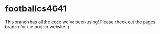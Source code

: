 # footballcs4641

This branch has all the code we've been using! Please check out the pages branch for the project website :)
